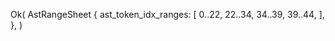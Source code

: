 Ok(
    AstRangeSheet {
        ast_token_idx_ranges: [
            0..22,
            22..34,
            34..39,
            39..44,
        ],
    },
)